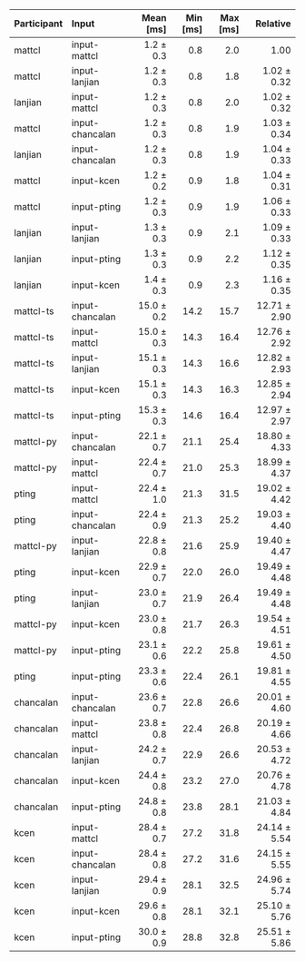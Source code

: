 | Participant | Input | Mean [ms] | Min [ms] | Max [ms] | Relative |
|:---|:---|---:|---:|---:|---:|
| mattcl | input-mattcl | 1.2 ± 0.3 | 0.8 | 2.0 | 1.00 |
| mattcl | input-lanjian | 1.2 ± 0.3 | 0.8 | 1.8 | 1.02 ± 0.32 |
| lanjian | input-mattcl | 1.2 ± 0.3 | 0.8 | 2.0 | 1.02 ± 0.32 |
| mattcl | input-chancalan | 1.2 ± 0.3 | 0.8 | 1.9 | 1.03 ± 0.34 |
| lanjian | input-chancalan | 1.2 ± 0.3 | 0.8 | 1.9 | 1.04 ± 0.33 |
| mattcl | input-kcen | 1.2 ± 0.2 | 0.9 | 1.8 | 1.04 ± 0.31 |
| mattcl | input-pting | 1.2 ± 0.3 | 0.9 | 1.9 | 1.06 ± 0.33 |
| lanjian | input-lanjian | 1.3 ± 0.3 | 0.9 | 2.1 | 1.09 ± 0.33 |
| lanjian | input-pting | 1.3 ± 0.3 | 0.9 | 2.2 | 1.12 ± 0.35 |
| lanjian | input-kcen | 1.4 ± 0.3 | 0.9 | 2.3 | 1.16 ± 0.35 |
| mattcl-ts | input-chancalan | 15.0 ± 0.2 | 14.2 | 15.7 | 12.71 ± 2.90 |
| mattcl-ts | input-mattcl | 15.0 ± 0.3 | 14.3 | 16.4 | 12.76 ± 2.92 |
| mattcl-ts | input-lanjian | 15.1 ± 0.3 | 14.3 | 16.6 | 12.82 ± 2.93 |
| mattcl-ts | input-kcen | 15.1 ± 0.3 | 14.3 | 16.3 | 12.85 ± 2.94 |
| mattcl-ts | input-pting | 15.3 ± 0.3 | 14.6 | 16.4 | 12.97 ± 2.97 |
| mattcl-py | input-chancalan | 22.1 ± 0.7 | 21.1 | 25.4 | 18.80 ± 4.33 |
| mattcl-py | input-mattcl | 22.4 ± 0.7 | 21.0 | 25.3 | 18.99 ± 4.37 |
| pting | input-mattcl | 22.4 ± 1.0 | 21.3 | 31.5 | 19.02 ± 4.42 |
| pting | input-chancalan | 22.4 ± 0.9 | 21.3 | 25.2 | 19.03 ± 4.40 |
| mattcl-py | input-lanjian | 22.8 ± 0.8 | 21.6 | 25.9 | 19.40 ± 4.47 |
| pting | input-kcen | 22.9 ± 0.7 | 22.0 | 26.0 | 19.49 ± 4.48 |
| pting | input-lanjian | 23.0 ± 0.7 | 21.9 | 26.4 | 19.49 ± 4.48 |
| mattcl-py | input-kcen | 23.0 ± 0.8 | 21.7 | 26.3 | 19.54 ± 4.51 |
| mattcl-py | input-pting | 23.1 ± 0.6 | 22.2 | 25.8 | 19.61 ± 4.50 |
| pting | input-pting | 23.3 ± 0.6 | 22.4 | 26.1 | 19.81 ± 4.55 |
| chancalan | input-chancalan | 23.6 ± 0.7 | 22.8 | 26.6 | 20.01 ± 4.60 |
| chancalan | input-mattcl | 23.8 ± 0.8 | 22.4 | 26.8 | 20.19 ± 4.66 |
| chancalan | input-lanjian | 24.2 ± 0.7 | 22.9 | 26.6 | 20.53 ± 4.72 |
| chancalan | input-kcen | 24.4 ± 0.8 | 23.2 | 27.0 | 20.76 ± 4.78 |
| chancalan | input-pting | 24.8 ± 0.8 | 23.8 | 28.1 | 21.03 ± 4.84 |
| kcen | input-mattcl | 28.4 ± 0.7 | 27.2 | 31.8 | 24.14 ± 5.54 |
| kcen | input-chancalan | 28.4 ± 0.8 | 27.2 | 31.6 | 24.15 ± 5.55 |
| kcen | input-lanjian | 29.4 ± 0.9 | 28.1 | 32.5 | 24.96 ± 5.74 |
| kcen | input-kcen | 29.6 ± 0.8 | 28.1 | 32.1 | 25.10 ± 5.76 |
| kcen | input-pting | 30.0 ± 0.9 | 28.8 | 32.8 | 25.51 ± 5.86 |
